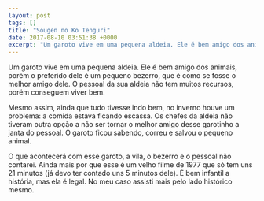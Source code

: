 ```yaml
---
layout: post
tags: []
title: "Sougen no Ko Tenguri"
date: 2017-08-10 03:51:38 +0000
excerpt: "Um garoto vive em uma pequena aldeia. Ele é bem amigo dos animais, porém o preferido dele é um pequeno bezerro, que é como se fosse o..."
---
```


Um garoto vive em uma pequena aldeia. Ele é bem amigo dos animais, porém o preferido dele é um pequeno bezerro, que é como se fosse o melhor amigo dele. O pessoal da sua aldeia não tem muitos recursos, porém conseguem viver bem.

Mesmo assim, ainda que tudo tivesse indo bem, no inverno houve um problema: a comida estava ficando escassa. Os chefes da aldeia não tiveram outra opção a não ser tornar o melhor amigo desse garotinho a janta do pessoal. O garoto ficou sabendo, correu e salvou o pequeno animal.

O que acontecerá com esse garoto, a vila, o bezerro e o pessoal não contarei. Ainda mais por que esse é um velho filme de 1977 que só tem uns 21 minutos (já devo ter contado uns 5 minutos dele). É bem infantil a história, mas ela é legal. No meu caso assisti mais pelo lado histórico mesmo.